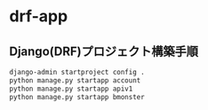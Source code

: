 # drf-app

## Django(DRF)プロジェクト構築手順

```bash
django-admin startproject config .
python manage.py startapp account
python manage.py startapp apiv1
python manage.py startapp bmonster
```
